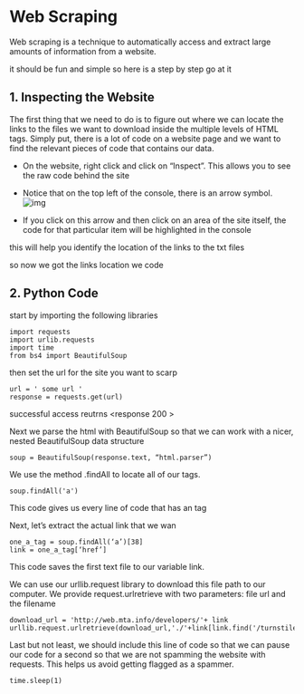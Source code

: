 # Web Scraping
Web scraping is a technique to automatically access and extract large amounts of information from a website.

it should be fun and simple 
so here is a step by step go at it 

## 1. Inspecting the Website
The first thing that we need to do is to figure out where we can locate the links to the files we want to download inside the multiple levels of HTML tags. Simply put, there is a lot of code on a website page and we want to find the relevant pieces of code that contains our data.

* On the website, right click and click on “Inspect”. This allows you to see the raw code behind the site 
* Notice that on the top left of the console, there is an arrow symbol. ![img](https://miro.medium.com/max/30/1*OBTSehekWVX6rSXUaibd1A.png)

* If you click on this arrow and then click on an area of the site itself, the code for that particular item will be highlighted in the console

this will help you identify the location of the links to the txt files 

so now we got the links location we code 

## 2. Python Code
start by importing the following libraries 

```
import requests 
import urlib.requests 
import time 
from bs4 import BeautifulSoup   

```

then set the url for the site you want to scarp 

``` 
url = ' some url ' 
response = requests.get(url)

```
successful access reutrns <response 200 >

Next we parse the html with BeautifulSoup so that we can work with a nicer, nested BeautifulSoup data structure

```
soup = BeautifulSoup(response.text, “html.parser”)

```

We use the method .findAll to locate all of our <a> tags.

```
soup.findAll('a')

```

This code gives us every line of code that has an <a> tag

Next, let’s extract the actual link that we wan

```
one_a_tag = soup.findAll(‘a’)[38]
link = one_a_tag[‘href’]
```
This code saves the first text file to our variable link.

We can use our urllib.request library to download this file path to our computer. We provide request.urlretrieve with two parameters: file url and the filename

```
download_url = 'http://web.mta.info/developers/'+ link
urllib.request.urlretrieve(download_url,'./'+link[link.find('/turnstile_')+1:])
```

Last but not least, we should include this line of code so that we can pause our code for a second so that we are not spamming the website with requests. This helps us avoid getting flagged as a spammer.

```
time.sleep(1)

``` 